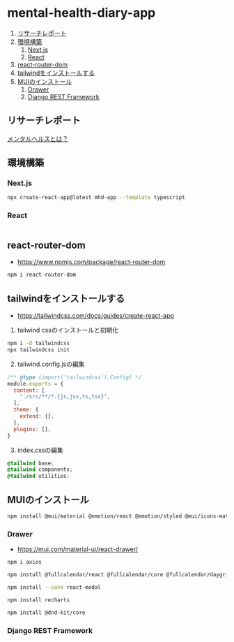 # mental-health-diary-app
1. [リサーチレポート](#リサーチレポート)
2. [環境構築](#環境構築)
   1. [Next.js](#nextjs)
   2. [React](#react)
3. [react-router-dom](#react-router-dom)
4. [tailwindをインストールする](#tailwindをインストールする)
5. [MUIのインストール](#muiのインストール)
   1. [Drawer](#drawer)
   2. [Django REST Framework](#django-rest-framework)

## リサーチレポート

[メンタルヘルスとは？](./design/research/README.md)

## 環境構築

### Next.js

```bash
npx create-react-app@latest mhd-app --template typescript
```

### React

```bash

```
## react-router-dom

* https://www.npmjs.com/package/react-router-dom

```bash
npm i react-router-dom
```

## tailwindをインストールする

* https://tailwindcss.com/docs/guides/create-react-app

1. tailwind cssのインストールと初期化

```bash
npm i -D tailwindcss
npx tailwindcss init
```

2. tailwind.config.jsの編集

```js
/** @type {import('tailwindcss').Config} */
module.exports = {
  content: [
    "./src/**/*.{js,jsx,ts,tsx}",
  ],
  theme: {
    extend: {},
  },
  plugins: [],
}
```

3. index.cssの編集

```css
@tailwind base;
@tailwind components;
@tailwind utilities;
```

## MUIのインストール

```bash
npm install @mui/material @emotion/react @emotion/styled @mui/icons-material npm install @mui/lab 
```

### Drawer

* https://mui.com/material-ui/react-drawer/

```bash
npm i axios
```

```bash
npm install @fullcalendar/react @fullcalendar/core @fullcalendar/daygrid @fullcalendar/interaction
```

```bash
npm install --save react-modal
```

```bash
npm install recharts
```

```bash
npm install @dnd-kit/core
```

### Django REST Framework
